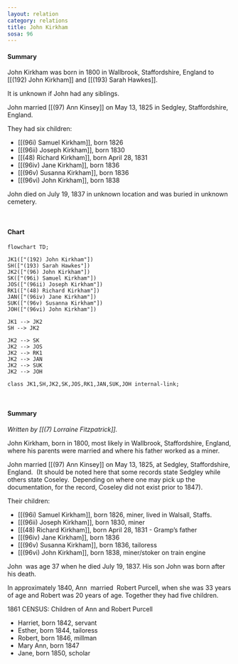 ```yaml
---
layout: relation
category: relations
title: John Kirkham
sosa: 96
---
```


#### Summary

John Kirkham was born in 1800 in Wallbrook, Staffordshire, England to [[(192) John Kirkham]] and [[(193) Sarah Hawkes]].

It is unknown if John had any siblings.

John married [[(97) Ann Kinsey]] on May 13, 1825 in Sedgley, Staffordshire, England.

They had six children:

* [[(96i) Samuel Kirkham]], born 1826
* [[(96ii) Joseph Kirkham]], born 1830
* [[(48) Richard Kirkham]], born April 28, 1831
* [[(96iv) Jane Kirkham]], born 1836
* [[(96v) Susanna Kirkham]], born 1836
* [[(96vi) John Kirkham]], born 1838

John died on July 19, 1837 in unknown location and was buried in unknown cemetery.

<br>

#### Chart

```mermaid
flowchart TD;

JK1(["(192) John Kirkham"])
SH(["(193) Sarah Hawkes"])
JK2(["(96) John Kirkham"])
SK(["(96i) Samuel Kirkham"])
JOS(["(96ii) Joseph Kirkham"])
RK1(["(48) Richard Kirkham"])
JAN(["(96iv) Jane Kirkham"])
SUK(["(96v) Susanna Kirkham"])
JOH(["(96vi) John Kirkham"])

JK1 --> JK2
SH --> JK2

JK2 --> SK
JK2 --> JOS
JK2 --> RK1
JK2 --> JAN
JK2 --> SUK
JK2 --> JOH

class JK1,SH,JK2,SK,JOS,RK1,JAN,SUK,JOH internal-link;

```

<br>

#### Summary

*Written by [[(7) Lorraine Fitzpatrick]].*

John Kirkham, born in 1800, most likely in Wallbrook, Staffordshire, England, where his parents were married and where his father worked as a miner.

John  married [[(97) Ann Kinsey]] on May 13, 1825, at Sedgley, Staffordshire, England.  (It should be noted here that some records state Sedgley while others state Coseley.  Depending on where one may pick up the documentation, for the record, Coseley did not exist prior to 1847).

Their children:                       
* [[(96i) Samuel Kirkham]], born 1826, miner, lived in Walsall, Staffs.
* [[(96ii) Joseph Kirkham]], born 1830, miner
* [[(48) Richard Kirkham]], born April 28, 1831 - Gramp’s father
* [[(96iv) Jane Kirkham]], born 1836
* [[(96v) Susanna Kirkham]], born 1836, tailoress
* [[(96vi) John Kirkham]], born 1838, miner/stoker on train engine

John  was age 37 when he died July 19, 1837. His son John was born after his death.

In approximately 1840, Ann  married  Robert Purcell, when she was 33 years of age and Robert was 20 years of age. Together they had five children.

1861 CENSUS: Children of Ann and Robert Purcell
* Harriet, born 1842, servant
* Esther, born 1844, tailoress
* Robert, born 1846, millman
* Mary Ann, born 1847
* Jane, born 1850, scholar
